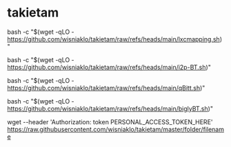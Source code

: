 # takietam

bash -c "$(wget -qLO - https://github.com/wisniaklo/takietam/raw/refs/heads/main/lxcmapping.sh)"

bash -c "$(wget -qLO - https://github.com/wisniaklo/takietam/raw/refs/heads/main/i2p-BT.sh)"

bash -c "$(wget -qLO - https://github.com/wisniaklo/takietam/raw/refs/heads/main/qBitt.sh)"

bash -c "$(wget -qLO - https://github.com/wisniaklo/takietam/raw/refs/heads/main/biglyBT.sh)"

wget --header 'Authorization: token PERSONAL_ACCESS_TOKEN_HERE' https://raw.githubusercontent.com/wisniaklo/takietam/master/folder/filename
